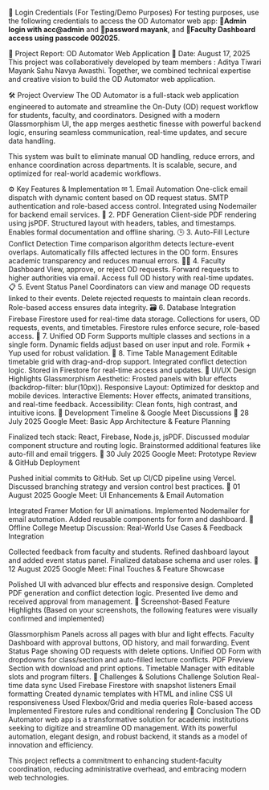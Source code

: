 🔐 Login Credentials (For Testing/Demo Purposes)
 For testing purposes, use the following credentials to access the OD Automator web app: 
🔹**Admin login with acc@admin**
and 🔹**password mayank**, 
and 
🔹**Faculty Dashboard access using passcode 002025**.


🧠 Project Report: OD Automator Web Application
📅 Date: August 17, 2025
This project was collaboratively developed by team members :
 Aditya Tiwari 
Mayank Sahu 
Navya Awasthi. 
Together, we combined technical expertise and creative vision to build the OD Automator web application.


🛠 Project Overview
The OD Automator is a full-stack web application engineered to automate and streamline the On-Duty (OD) request workflow for students, faculty, and coordinators. Designed with a modern Glassmorphism UI, the app merges aesthetic finesse with powerful backend logic, ensuring seamless communication, real-time updates, and secure data handling.

This system was built to eliminate manual OD handling, reduce errors, and enhance coordination across departments. It is scalable, secure, and optimized for real-world academic workflows.

⚙ Key Features & Implementation
✉ 1. Email Automation
One-click email dispatch with dynamic content based on OD request status.
SMTP authentication and role-based access control.
Integrated using Nodemailer for backend email services.
📄 2. PDF Generation
Client-side PDF rendering using jsPDF.
Structured layout with headers, tables, and timestamps.
Enables formal documentation and offline sharing.
🕒 3. Auto-Fill Lecture Conflict Detection
Time comparison algorithm detects lecture-event overlaps.
Automatically fills affected lectures in the OD form.
Ensures academic transparency and reduces manual errors.
🧑‍🏫 4. Faculty Dashboard
View, approve, or reject OD requests.
Forward requests to higher authorities via email.
Access full OD history with real-time updates.
📋 5. Event Status Panel
Coordinators can view and manage OD requests linked to their events.
Delete rejected requests to maintain clean records.
Role-based access ensures data integrity.
🗃 6. Database Integration
Firebase Firestore used for real-time data storage.
Collections for users, OD requests, events, and timetables.
Firestore rules enforce secure, role-based access.
🧾 7. Unified OD Form
Supports multiple classes and sections in a single form.
Dynamic fields adjust based on user input and role.
Formik + Yup used for robust validation.
📆 8. Time Table Management
Editable timetable grid with drag-and-drop support.
Integrated conflict detection logic.
Stored in Firestore for real-time access and updates.
🎨 UI/UX Design Highlights
Glassmorphism Aesthetic: Frosted panels with blur effects (backdrop-filter: blur(10px)).
Responsive Layout: Optimized for desktop and mobile devices.
Interactive Elements: Hover effects, animated transitions, and real-time feedback.
Accessibility: Clean fonts, high contrast, and intuitive icons.
📅 Development Timeline & Google Meet Discussions
🔹 28 July 2025
Google Meet: Basic App Architecture & Feature Planning

Finalized tech stack: React, Firebase, Node.js, jsPDF.
Discussed modular component structure and routing logic.
Brainstormed additional features like auto-fill and email triggers.
🔹 30 July 2025
Google Meet: Prototype Review & GitHub Deployment

Pushed initial commits to GitHub.
Set up CI/CD pipeline using Vercel.
Discussed branching strategy and version control best practices.
🔹 01 August 2025
Google Meet: UI Enhancements & Email Automation

Integrated Framer Motion for UI animations.
Implemented Nodemailer for email automation.
Added reusable components for form and dashboard.
🔹 Offline College Meetup
Discussion: Real-World Use Cases & Feedback Integration

Collected feedback from faculty and students.
Refined dashboard layout and added event status panel.
Finalized database schema and user roles.
🔹 12 August 2025
Google Meet: Final Touches & Feature Showcase

Polished UI with advanced blur effects and responsive design.
Completed PDF generation and conflict detection logic.
Presented live demo and received approval from management.
📸 Screenshot-Based Feature Highlights
(Based on your screenshots, the following features were visually confirmed and implemented)

Glassmorphism Panels across all pages with blur and light effects.
Faculty Dashboard with approval buttons, OD history, and mail forwarding.
Event Status Page showing OD requests with delete options.
Unified OD Form with dropdowns for class/section and auto-filled lecture conflicts.
PDF Preview Section with download and print options.
Timetable Manager with editable slots and program filters.
🧩 Challenges & Solutions
Challenge	Solution
Real-time data sync	Used Firebase Firestore with snapshot listeners
Email formatting	Created dynamic templates with HTML and inline CSS
UI responsiveness	Used Flexbox/Grid and media queries
Role-based access	Implemented Firestore rules and conditional rendering
🏁 Conclusion
The OD Automator web app is a transformative solution for academic institutions seeking to digitize and streamline OD management. With its powerful automation, elegant design, and robust backend, it stands as a model of innovation and efficiency.

This project reflects a commitment to enhancing student-faculty coordination, reducing administrative overhead, and embracing modern web technologies.

